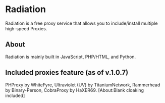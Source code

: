 # Radiation
Radiation is a free proxy service that allows you to include/install multiple high-speed Proxies. 
## About
Radiation is mainly built in JavaScript, PHP/HTML, and Python.
## Included proxies feature (as of v.1.0.7) 
  PHProxy by WhiteFyre,
  Ultraviolet (UV) by TitaniumNetwork,
  Rammerhead by Binary-Person,
  CobraProxy by HaXER69.
  [About:Blank cloaking included]
